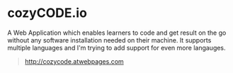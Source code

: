 # cozyCODE.io

A Web Application which enables learners to code and get result on the go without any software installation needed on their machine. 
It supports multiple languages and I'm trying to add support for even more langauges.

> http://cozycode.atwebpages.com
